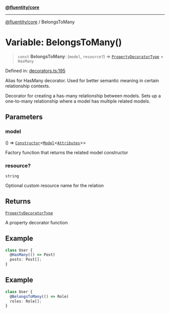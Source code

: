 [**@fluentity/core**](../README.md)

***

[@fluentity/core](../globals.md) / BelongsToMany

# Variable: BelongsToMany()

> `const` **BelongsToMany**: (`model`, `resource?`) => [`PropertyDecoratorType`](../type-aliases/PropertyDecoratorType.md) = `HasMany`

Defined in: [decorators.ts:195](https://github.com/cedricpierre/fluentity-core/blob/0f9d23c0b479e3579d4f9ba1781ac36b1a5404af/src/decorators.ts#L195)

Alias for HasMany decorator.
Used for better semantic meaning in certain relationship contexts.

Decorator for creating a has-many relationship between models.
Sets up a one-to-many relationship where a model has multiple related models.

## Parameters

### model

() => [`Constructor`](../type-aliases/Constructor.md)\<[`Model`](../classes/Model.md)\<[`Attributes`](../interfaces/Attributes.md)\>\>

Factory function that returns the related model constructor

### resource?

`string`

Optional custom resource name for the relation

## Returns

[`PropertyDecoratorType`](../type-aliases/PropertyDecoratorType.md)

A property decorator function

## Example

```typescript
class User {
  @HasMany(() => Post)
  posts: Post[];
}
```

## Example

```typescript
class User {
  @BelongsToMany(() => Role)
  roles: Role[];
}
```

